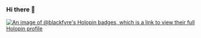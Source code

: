 ### Hi there 👋

[![An image of @blackfyre's Holopin badges, which is a link to view their full Holopin profile](https://holopin.me/blackfyre)](https://holopin.io/@blackfyre)
<!--
**blackfyre/blackfyre** is a ✨ _special_ ✨ repository because its `README.md` (this file) appears on your GitHub profile.

Here are some ideas to get you started:

- 🔭 I’m currently working on ...
- 🌱 I’m currently learning ...
- 👯 I’m looking to collaborate on ...
- 🤔 I’m looking for help with ...
- 💬 Ask me about ...
- 📫 How to reach me: ...
- 😄 Pronouns: ...
- ⚡ Fun fact: ...
-->
